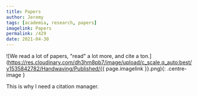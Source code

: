 ```yaml
---
title: Papers
author: Jeremy
tags: [academia, research, papers]
imagelink: Papers
permalink: /429
date: 2021-04-30
---
```


![We read a lot of papers, "read" a lot more, and cite a ton.](https://res.cloudinary.com/dh3hm8pb7/image/upload/c_scale,q_auto:best/v1535842782/Handwaving/Published/{{ page.imagelink }}.png){: .centre-image }

This is why I need a citation manager.
